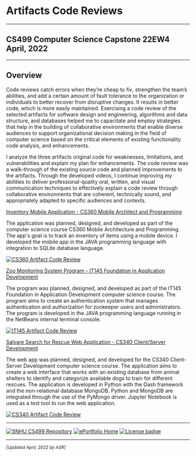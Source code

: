 # Artifacts Code Reviews

---

## CS499 Computer Science Capstone 22EW4<br>April, 2022

---

## Overview

Code reviews catch errors when they’re cheap to fix, strengthen the team’s abilities, and add a certain amount of fault tolerance to the organization or individuals to better recover from disruptive changes. It results in better code, which is more easily maintained. Exercising a code review of the selected artifacts for software design and engineering, algorithms and data structure, and databases helped me to capacitate and employ strategies that help in the building of collaborative environments that enable diverse audiences to support organizational decision making in the field of computer science based on the critical elements of existing functionality code analysis, and enhancements.

I analyze the three artifacts original code for weaknesses, limitations, and vulnerabilities and explain my plan for enhancements. The code review was a walk-through of the existing source code and planned improvements to the artifacts. Through the developed videos, I continue improving my abilities to deliver professional-quality oral, written, and visual communication techniques to effectively explain a code review through collaborative environments that are coherent, technically sound, and appropriately adapted to specific audiences and contexts.

[Inventory Mobile Application - CS360 Mobile Architect and Programming](CS360 "CS360 Mobile Architect and Programming Original Code")

The application was planned, designed, and developed as part of the computer science course CS360 Mobile Architecture and Programming. The app's goal is to track an inventory of items using a mobile device. I developed the mobile app in the JAVA programming language with integration to SQLite database language.

<p><a href="https://youtu.be/_bghpjLhfNQ?rel=0" title="CS360 Artifact Code Review"><img src="https://img.shields.io/badge/Artifact_CS360-Code_Review-yellow.svg?style=for-the-badge&logo=codereview" alt="CS360 Artifact Code Review" /></a></p>

[Zoo Monitoring System Program - IT145 Foundation in Application Development](IT145 "IT145 Foundation in Application Developmen Original Code")

The program was planned, designed, and developed as part of the IT145 Foundation in Application Development computer science course. The program aims to create an authentication system that manages authentication and authorization for zookeeper users and administrators. The program is developed in the JAVA programming language running in the NetBeans internal terminal console.

<p><a href="https://youtu.be/UvBW0RyhuZw?rel=0" title="IT145 Artifact Code Review"><img src="https://img.shields.io/badge/Artifact_IT145-Code_Review-orange.svg?style=for-the-badge&logo=codereview" alt="IT145 Artifact Code Review" /></a></p>

[Salvare Search for Rescue Web Application - CS340 Client/Server Development](CS340 "CS340 Client/Server Development Original Code")

The web app was planned, designed, and developed for the CS340 Client-Server Development computer science course. The application aims to create a web interface that works with an existing database from animal shelters to identify and categorize available dogs to train for different rescues. The application is developed in Python with the Dash framework and the non-relational database MongoDB. Python and MongoDB are integrated through the use of the PyMongo driver. Jupyter Notebook is used as a test tool to run the web application.

<p><a href="https://youtu.be/Ct7p3I_X9U0?rel=0" title="CS340 Artifact Code Review"><img src="https://img.shields.io/badge/Artifact_CS340-Code_Review-violet.svg?style=for-the-badge&logo=codereview" alt="CS340 Artifact Code Review" /></a></p>

---

[![SNHU CS499 Repository](https://img.shields.io/badge/repo-CS499-blueviolet.svg?style=for-the-badge&logo=github)](https://github.com/arsari/ePortfolio "Back to CS499 Repo") [![ePortfolio Home](https://img.shields.io/badge/Home-ePortfolio-blue.svg?style=for-the-badge&logo=homeassistant)](https://arsari.github.io/ePortfolio "Back to ePortfolio Home") [![License badge](https://img.shields.io/badge/license-MIT-green.svg?style=for-the-badge&logo=github)](LICENSE "GitHub MIT License")

---

<small>_[Updated April, 2022 by ASR]_</small>
